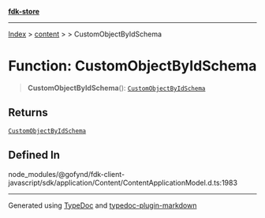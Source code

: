 [**fdk-store**](../../../README.md)
***

[Index](../../../API.md) > [content](../../README.md) > [<internal>](../README.md) > CustomObjectByIdSchema

# Function: CustomObjectByIdSchema

> **CustomObjectByIdSchema**(): [`CustomObjectByIdSchema`](../type-aliases/type-alias.CustomObjectByIdSchema.md)

## Returns

[`CustomObjectByIdSchema`](../type-aliases/type-alias.CustomObjectByIdSchema.md)

## Defined In

node\_modules/@gofynd/fdk-client-javascript/sdk/application/Content/ContentApplicationModel.d.ts:1983

***
Generated using [TypeDoc](https://typedoc.org/) and [typedoc-plugin-markdown](https://www.npmjs.com/package/typedoc-plugin-markdown)
